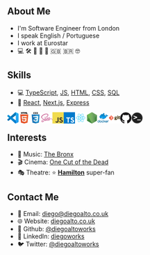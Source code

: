 ## About Me

- I'm Software Engineer from London
- I speak English / Portuguese
- I work at Eurostar
- 💻 🛠️ 💂 🚄 💙 🇬🇧 🇧🇷 🤓

## Skills

- 💻 [TypeScript](https://www.typescriptlang.org/), [JS](https://developer.mozilla.org/en-US/docs/Web/JavaScript), [HTML](https://developer.mozilla.org/en-US/docs/Web/HTML), [CSS](https://developer.mozilla.org/en-US/docs/Web/CSS), [SQL](https://www.w3schools.com/sql/)
- 🧰 [React](https://reactjs.org/), [Next.js](https://nextjs.org/), [Express](https://expressjs.com/)

<img align="left" alt="Visual Studio Code" width="26px" src="https://raw.githubusercontent.com/github/explore/80688e429a7d4ef2fca1e82350fe8e3517d3494d/topics/visual-studio-code/visual-studio-code.png" />
<img align="left" alt="HTML5" width="26px" src="https://raw.githubusercontent.com/github/explore/80688e429a7d4ef2fca1e82350fe8e3517d3494d/topics/html/html.png" />
<img align="left" alt="CSS3" width="26px" src="https://raw.githubusercontent.com/github/explore/80688e429a7d4ef2fca1e82350fe8e3517d3494d/topics/css/css.png" />
<img align="left" alt="Sass" width="26px" src="https://raw.githubusercontent.com/github/explore/80688e429a7d4ef2fca1e82350fe8e3517d3494d/topics/sass/sass.png" />
<img align="left" alt="JavaScript" width="26px" src="https://raw.githubusercontent.com/github/explore/80688e429a7d4ef2fca1e82350fe8e3517d3494d/topics/javascript/javascript.png" />
<img align="left" alt="TypeScript" width="26px" src="https://raw.githubusercontent.com/github/explore/80688e429a7d4ef2fca1e82350fe8e3517d3494d/topics/typescript/typescript.png" />
<img align="left" alt="React" width="26px" src="https://raw.githubusercontent.com/github/explore/80688e429a7d4ef2fca1e82350fe8e3517d3494d/topics/react/react.png" />
<img align="left" alt="Nodejs" width="26px" src="https://raw.githubusercontent.com/github/explore/80688e429a7d4ef2fca1e82350fe8e3517d3494d/topics/nodejs/nodejs.png" />
<img align="left" alt="Docker" width="26px" src="https://raw.githubusercontent.com/github/explore/80688e429a7d4ef2fca1e82350fe8e3517d3494d/topics/docker/docker.png" />
<img align="left" alt="Git" width="26px" src="https://raw.githubusercontent.com/github/explore/80688e429a7d4ef2fca1e82350fe8e3517d3494d/topics/git/git.png" />
<img align="left" alt="GitHub" width="26px" src="https://raw.githubusercontent.com/github/explore/78df643247d429f6cc873026c0622819ad797942/topics/github/github.png" />
<img align="left" alt="Terminal" width="26px" src="https://raw.githubusercontent.com/github/explore/80688e429a7d4ef2fca1e82350fe8e3517d3494d/topics/terminal/terminal.png" />
<br/>


## Interests

- 🤘 Music: [The Bronx](https://www.youtube.com/watch?v=Mliu59IJdEk)
- 🎬️ Cinema: [One Cut of the Dead](https://www.youtube.com/watch?v=Du2XfUDfjN0) 
- 🎭️ Theatre: ⭐️ **[Hamilton](https://www.youtube.com/watch?v=r1izVfVpBwE)** super-fan

## Contact Me
- 📧 Email: diego@diegoalto.co.uk
- 🌐 Website: [diegoalto.co.uk](https://www.diegoalto.co.uk)
- 👾 Github: [@diegoaltoworks](https://github.com/diegoaltoworks)
- 💼 LinkedIn: [diegoworks](https://www.linkedin.com/in/diegoworks/)
- 🐦 Twitter: [@diegoaltoworks](https://x.com/diegoaltoworks)

